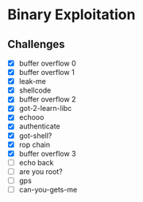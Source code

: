 # Binary Exploitation

## Challenges

- [x] buffer overflow 0
- [x] buffer overflow 1
- [x] leak-me
- [x] shellcode
- [x] buffer overflow 2
- [x] got-2-learn-libc
- [x] echooo
- [x] authenticate
- [x] got-shell?
- [x] rop chain
- [x] buffer overflow 3
- [ ] echo back
- [ ] are you root?
- [ ] gps
- [ ] can-you-gets-me
